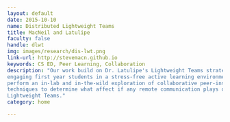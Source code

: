 ```yaml
---
layout: default
date: 2015-10-10
name: Distributed Lightweight Teams
title: MacNeil and Latulipe
faculty: false
handle: dlwt
img: images/research/dis-lwt.png
link-url: http://stevemacn.github.io
keywords: CS ED, Peer Learning, Collaboration
description: "Our work build on Dr. Latulipe's Lightweight Teams strategy for
engaging first year students in a stress-free active learning environment. We
perform an in-lab and in-the-wild exploration of collaborative peer-instruction
techniques to determine what affect if any remote communication plays on
Lightweight Teams."
category: home

---
```

